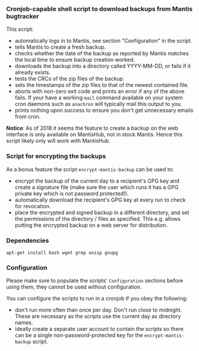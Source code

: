 ### Cronjob-capable shell script to download backups from Mantis bugtracker

This script:
- automatically logs in to Mantis, see section "Configuration" in the
  script.
- tells Mantis to create a fresh backup.
- checks whether the date of the backup as reported by Mantis matches
  the local time to ensure backup creation worked.
- downloads the backup into a directory called YYYY-MM-DD, or fails
  if it already exists.
- tests the CRCs of the zip files of the backup.
- sets the timestamps of the zip files to that of the newest contained
  file.
- aborts with non-zero exit code and prints an error if any of the above
  fails. If your have a working ```mail``` command available on your
  system cron daemons such as ```anachron``` will typically mail this
  output to you.
- prints nothing upon success to ensure you don't get unnecessary emails
  from cron.

**Notice**: As of 2018 it seems the feature to create a backup on the
web interface is only available on MantisHub, not in stock Mantis.
Hence this script likely only will work with MantisHub.

### Script for encrypting the backups

As a bonus feature the script `encrypt-mantis-backup` can be used to:
- encrypt the backup of the current day to a recipient's GPG key and
  create a signature file (make sure the user which runs it has a GPG
  private key which is not password protected!).
- automatically download the recipient's GPG key at every run to check
  for revocation.
- place the encrypted and signed backup in a different directory, and
  set the permissions of the directory / files as specified.
  This e.g. allows putting the encrypted backup on a web server for
  distribution.

### Dependencies

```shell
apt-get install bash wget grep unzip gnupg
```

### Configuration

Please make sure to populate the scripts' `Configuration` sections
before using them, they cannot be used without configuration.

You can configure the scripts to run in a cronjob if you obey the
following:
- don't run more often than once per day. Don't run close to midnight.
  These are necessary as the scripts use the current day as directory
  names.
- ideally create a separate user account to contain the scripts so there
  can be a single non-password-protected key for the
  `encrypt-mantis-backup` script.
